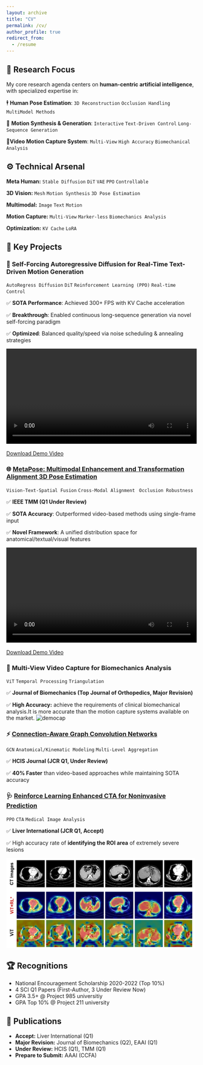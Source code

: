 ```yaml
---
layout: archive
title: "CV"
permalink: /cv/
author_profile: true
redirect_from:
  - /resume
---
```



## 🎯 Research Focus

My core research agenda centers on **human-centric artificial intelligence**, with specialized expertise in:

🕴️ **Human Pose Estimation**:  `3D Reconstruction`  `Occlusion Handling`   `MultiModel Methods`

💃 **Motion Synthesis & Generation**: `Interactive`  `Text-Driven Control` `Long-Sequence Generation`

**👟Video Motion Capture System**: `Multi-View` `High Accuracy` `Biomechanical Analysis`

## ⚙️ Technical Arsenal

**Meta Human:** `Stable Diffusion` `DiT` `VAE` `PPO` `Controllable`

**3D Vision:**  `Mesh` `Motion Synthesis` `3D Pose Estimation` 

**Multimodal:**  `Image` `Text` `Motion`

**Motion Capture:**   `Multi-View` `Marker-less` `Biomechanics Analysis`​​

**Optimization:** `KV Cache` `LoRA`

## 🚀 Key Projects

### 💃 **Self-Forcing Autoregressive Diffusion for Real-Time Text-Driven Motion Generation**

`AutoRegress Diffusion`  `DiT`  `Reinforcement Learning (PPO)`  `Real-time Control`

✅ **SOTA Performance**: Achieved 300+ FPS with KV Cache acceleration

✅ **Breakthrough**: Enabled continuous long-sequence generation via novel self-forcing paradigm

✅ **Optimized**: Balanced quality/speed via noise scheduling & annealing strategies

<video controls width='100%'>
  <source src="https://github.com/user-attachments/assets/f8614513-d844-493e-8da8-54cf536d6116" type="video/mp4">
</video>

[Download Demo Video](https://github.com/user-attachments/assets/f8614513-d844-493e-8da8-54cf536d6116)


### 🌐 [**MetaPose: Multimodal Enhancement and Transformation Alignment 3D Pose Estimation**](https://github.com/LTF-coding/MetaPose)

`Vision-Text-Spatial Fusion`  `Cross-Modal Alignment` ` Occlusion Robustness`

✅ **IEEE TMM (Q1 Under Review)**

✅ **SOTA Accuracy**: Outperformed video-based methods using single-frame input

✅ **Novel Framework**: A unified distribution space for anatomical/textual/visual features

<video controls width='100%'>
  <source src="https://github.com/user-attachments/assets/ced85a08-e4d1-4b47-9f57-2454554d4c0a" type="video/mp4">
</video>

[Download Demo Video](https://github.com/user-attachments/assets/ced85a08-e4d1-4b47-9f57-2454554d4c0a)

### 👟 **Multi-View Video Capture for Biomechanics Analysis**
`ViT` `Temporal Processing`  `Triangulation`

✅ **Journal of Biomechanics (Top Journal of Orthopedics, Major Revision)**

✅ **High Accuracy:** achieve the requirements of clinical biomechanical analysis.It is more accurate than the motion capture systems available on the market.
![democap](../assets/demos/videomotioncap.gif)


### ⚡ [**Connection-Aware Graph Convolution Networks**](https://github.com/Visual-Pose-Lab/Connection-Aware-Graph-Pose)

`GCN` `Anatomical/Kinematic Modeling`  `Multi-Level Aggregation` 

✅ **HCIS Journal (JCR Q1, Under Review)**

✅ **40% Faster** than video-based approaches while maintaining SOTA accuracy

### 🩺 [**Reinforce Learning Enhanced CTA for Noninvasive Prediction**](https://github.com/kkkkkkosf/ViT_RL) 
`PPO` `CTA` `Medical Image Analysis`

✅ **Liver International (JCR Q1, Accept)**

✅ High accuracy rate of **identifying the ROI area** of extremely severe lesions

<img src="../assets/demos/ct_vis.png" width="500"/>

## 🏆 Recognitions

+ National Encouragement Scholarship 2020-2022 (Top 10%)
+ 4 SCI Q1 Papers (First-Author, 3 Under Review Now)
+ GPA 3.5+ @ Project 985 universitiy
+ GPA Top 10% @ Project 211 university

## 📜 Publications

+ **Accept:** Liver International (Q1)
+ **Major Revision:**  Journal of Biomechanics (Q2), EAAI (Q1)
+ **Under Review:** HCIS (Q1), TMM (Q1)
+ **Prepare to Submit:** AAAI (CCFA)